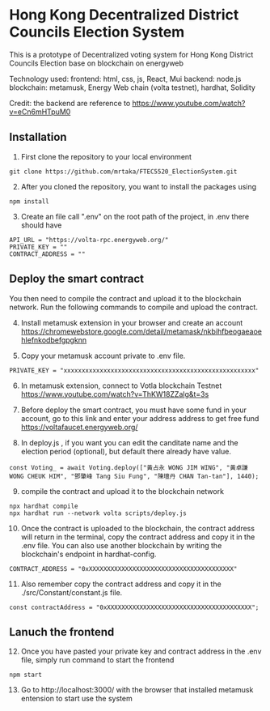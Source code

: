 # Hong Kong Decentralized District Councils Election System 

This is a prototype of Decentralized voting system for Hong Kong District Councils Election base on blockchain on energyweb

Technology used:
frontend: html, css, js, React, Mui
backend: node.js
blockchain: metamusk, Energy Web chain (volta testnet), hardhat, Solidity

Credit:
the backend are reference to https://www.youtube.com/watch?v=eCn6mHTpuM0

## Installation

1. First clone the repository to your local environment
```shell
git clone https://github.com/mrtaka/FTEC5520_ElectionSystem.git
```

2. After you cloned the repository, you want to install the packages using
```shell
npm install
```

3. Create an file call ".env" on the root path of the project, in .env there should have
```
API_URL = "https://volta-rpc.energyweb.org/"
PRIVATE_KEY = ""
CONTRACT_ADDRESS = ""
```

## Deploy the smart contract

You then need to compile the contract and upload it to the blockchain network. Run the following commands to compile and upload the contract.

4. Install metamusk extension in your browser and create an account<br>
https://chromewebstore.google.com/detail/metamask/nkbihfbeogaeaoehlefnkodbefgpgknn

5. Copy your metamusk account private to .env file.
```
PRIVATE_KEY = "xxxxxxxxxxxxxxxxxxxxxxxxxxxxxxxxxxxxxxxxxxxxxxxxxxxxx"
```

6. In metamusk extension, connect to Votla blockchain Testnet<br>
https://www.youtube.com/watch?v=ThKW18ZZalg&t=3s

7. Before deploy the smart contract, you must have some fund in your account, go to this link and enter your address address to get free fund<br>
https://voltafaucet.energyweb.org/

9. In deploy.js , if you want you can edit the canditate name and the election period (optional), but default there already have value.
```
const Voting_ = await Voting.deploy(["黃占永 WONG JIM WING", "黃卓謙 WONG CHEUK HIM", "鄧肇峰 Tang Siu Fung", "陳壇丹 CHAN Tan-tan"], 1440);
```

9. compile the contract and upload it to the blockchain network
```shell
npx hardhat compile
npx hardhat run --network volta scripts/deploy.js
```

10. Once the contract is uploaded to the blockchain, the contract address will return in the terminal, copy the contract address and copy it in the .env file. You can also use another blockchain by writing the blockchain's endpoint in hardhat-config.
```
CONTRACT_ADDRESS = "0xXXXXXXXXXXXXXXXXXXXXXXXXXXXXXXXXXXXXXXXX"
```

11. Also remember copy the contract address and copy it in the ./src/Constant/constant.js file.
```
const contractAddress = "0xXXXXXXXXXXXXXXXXXXXXXXXXXXXXXXXXXXXXXXXX";
```

## Lanuch the frontend

12. Once you have pasted your private key and contract address in the .env file, simply run command to start the frontend
```shell
npm start
```
13. Go to http://localhost:3000/ with the browser that installed metamusk entension to start use the system
